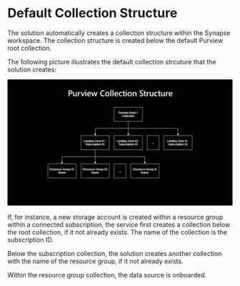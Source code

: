 # Default Collection Structure

The solution automatically creates a collection structure within the Synapse workspace. The collection structure is created below the default Purview root collection.

The following picture illustrates the default collection strcuture that the solution creates:

![Purview Default Collection Structure](./images/PurviewCollectionStructure.png)

If, for instance, a new storage account is created within a resource group within a connected subscription, the service first creates a collection below the root collection, if it not already exists. The name of the collection is the subscription ID.

Below the subscription collection, the solution creates another collection with the name of the resource group, if it not already exists.

Within the resource group collection, the data source is onboarded.
